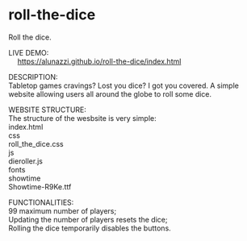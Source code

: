 # roll-the-dice
Roll the dice.

LIVE DEMO:  
&emsp; https://alunazzi.github.io/roll-the-dice/index.html

DESCRIPTION:  
  Tabletop games cravings? Lost you dice? I got you covered.
  A simple website allowing users all around the globe to roll some dice.

WEBSITE STRUCTURE:  
  The structure of the wesbsite is very simple:  
    index.html  
    css  
      roll_the_dice.css  
    js  
      dieroller.js  
    fonts  
      showtime  
        Showtime-R9Ke.ttf  

FUNCTIONALITIES:  
  99 maximum number of players;  
  Updating the number of players resets the dice;  
  Rolling the dice temporarily disables the buttons.  
